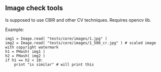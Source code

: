 Image check tools
-----------------

Is supposed to use CBIR and other CV techniques.
Requires opencv lib.

Example:

    img1 = Image.read( "tests/core/images/1.jpg" )
    img2 = Image.read( "tests/core/images/1_500_cr.jpg" ) # scaled image with copyright watermark
    h1 = PHash( img1 )
    h2 = PHash( img2 )
    if h1 == h2 < 10:
        print "is similar" # will print this
